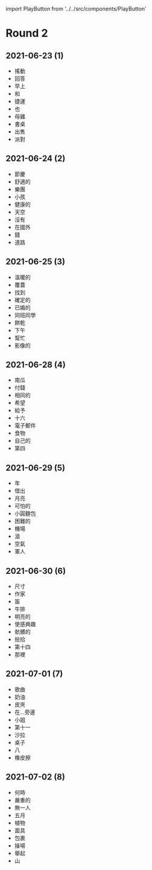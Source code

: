 import PlayButton from '../../src/components/PlayButton'

# Round 2

## 2021-06-23 (1)
- <PlayButton value="shake" /> 搖動
- <PlayButton value="answer" /> 回答
- <PlayButton value="morning" /> 早上
- <PlayButton value="with" /> 和
- <PlayButton value="MRT" /> 捷運
- <PlayButton value="also" /> 也
- <PlayButton value="hen" /> 母雞
- <PlayButton value="desk" /> 書桌
- <PlayButton value="sale" /> 出售
- <PlayButton value="party" /> 派對

## 2021-06-24 (2)
- <PlayButton value="festival" /> 節慶
- <PlayButton value="comfortable" /> 舒適的
- <PlayButton value="band" /> 樂團
- <PlayButton value="kid" /> 小孩
- <PlayButton value="healthy" /> 健康的
- <PlayButton value="sky" /> 天空
- <PlayButton value="without" /> 沒有
- <PlayButton value="abroad" /> 在國外
- <PlayButton value="money" /> 錢
- <PlayButton value="way" /> 道路

## 2021-06-25 (3)
- <PlayButton value="warm" /> 溫暖的
- <PlayButton value="cover" /> 覆蓋
- <PlayButton value="find" /> 找到
- <PlayButton value="sure" /> 確定的
- <PlayButton value="married" /> 已婚的
- <PlayButton value="classmate" /> 同班同學
- <PlayButton value="cookie" /> 餅乾
- <PlayButton value="afternoon" /> 下午
- <PlayButton value="help" /> 幫忙
- <PlayButton value="video" /> 影像的

## 2021-06-28 (4)
- <PlayButton value="pumpkin" /> 南瓜
- <PlayButton value="pay" /> 付錢
- <PlayButton value="same" /> 相同的
- <PlayButton value="wish" /> 希望
- <PlayButton value="give" /> 給予
- <PlayButton value="sixteen" /> 十六
- <PlayButton value="e-mail" /> 電子郵件
- <PlayButton value="food" /> 食物
- <PlayButton value="own" /> 自己的
- <PlayButton value="fourth" /> 第四

## 2021-06-29 (5)
- <PlayButton value="year" /> 年
- <PlayButton value="lend" /> 借出
- <PlayButton value="moon" /> 月亮
- <PlayButton value="terrible" /> 可怕的
- <PlayButton value="bun" /> 小圓麵包
- <PlayButton value="difficult" /> 困難的
- <PlayButton value="airport" /> 機場
- <PlayButton value="roll" /> 滾
- <PlayButton value="air" /> 空氣
- <PlayButton value="soldier" /> 軍人

## 2021-06-30 (6)
- <PlayButton value="size" /> 尺寸
- <PlayButton value="writer" /> 作家
- <PlayButton value="flute" /> 笛
- <PlayButton value="steak" /> 牛排
- <PlayButton value="bright" /> 明亮的
- <PlayButton value="interest" /> 使感興趣
- <PlayButton value="dirty" /> 骯髒的
- <PlayButton value="pick" /> 撿拾
- <PlayButton value="fourteenth" /> 第十四
- <PlayButton value="there" /> 那裡

## 2021-07-01 (7)
- <PlayButton value="song" /> 歌曲
- <PlayButton value="butter" /> 奶油
- <PlayButton value="wallet" /> 皮夾
- <PlayButton value="beside" /> 在…旁邊
- <PlayButton value="Miss" /> 小姐
- <PlayButton value="eleventh" /> 第十一
- <PlayButton value="salad" /> 沙拉
- <PlayButton value="table" /> 桌子
- <PlayButton value="eight" /> 八
- <PlayButton value="eraser" /> 橡皮擦

## 2021-07-02 (8)
- <PlayButton value="when" /> 何時
- <PlayButton value="serious" /> 嚴重的
- <PlayButton value="nobody" /> 無一人
- <PlayButton value="May" /> 五月
- <PlayButton value="plant" /> 植物
- <PlayButton value="mask" /> 面具
- <PlayButton value="package" /> 包裹
- <PlayButton value="playground" /> 操場
- <PlayButton value="raise" /> 舉起
- <PlayButton value="mountain" /> 山

<!--
## 2021-07-05 (9)

-->
<!--
## 2021-07-06 (10)

-->
<!--
## 2021-07-07 (11)

-->
<!--
## 2021-07-08 (12)

-->
<!--
## 2021-07-09 (13)

-->
<!--
## 2021-07-12 (14)

-->
<!--
## 2021-07-13 (15)

-->